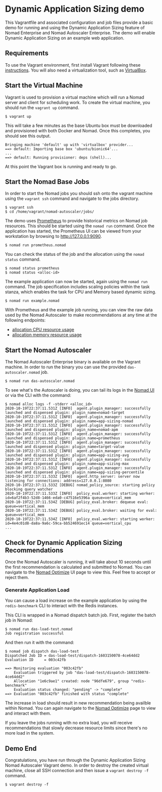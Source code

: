 # Dynamic Application Sizing demo
This Vagrantfile and associated configuration and job files provide a basic demo for running and
using the Dynamic Application Sizing feature of Nomad Enterprise and Nomad Autoscaler Enterprise.
The demo will enable Dynamic Application Sizing on an example web application.

## Requirements
To use the Vagrant environment, first install Vagrant following these [instructions](https://www.vagrantup.com/docs/installation/).
You will also need a virtualization tool, such as [VirtualBox](https://www.virtualbox.org/).

## Start the Virtual Machine
Vagrant is used to provision a virtual machine which will run a Nomad server and client for scheduling
work. To create the virtual machine, you should run the `vagrant up` command.
```shellsession
$ vagrant up
```
This will take a few minutes as the base Ubuntu box must be downloaded and provisioned with both Docker
and Nomad. Once this completes, you should see this output.
```shellsession
Bringing machine 'default' up with 'virtualbox' provider...
==> default: Importing base box 'ubuntu/bionic64'...
...
==> default: Running provisioner: deps (shell)...
```
At this point the Vagrant box is running and ready to go.

## Start the Nomad Base Jobs
In order to start the Nomad jobs you should ssh onto the vagrant machine using the `vagrant ssh`
command and navigate to the jobs directory.
```shellsession
$ vagrant ssh
$ cd /home/vagrant/nomad-autoscaler/jobs/
```

The demo uses [Prometheus](https://prometheus.io/) to provide historical metrics on Nomad job resources.
This should be started using the `nomad run` command. Once the application has started, the Prometheus
UI can be viewed from your workstation by browsing to http://127.0.0.1:9090.
```shellsession
$ nomad run prometheus.nomad
```

You can check the status of the job and the allocation using the `nomad status` command.
```shellsession
$ nomad status prometheus
$ nomad status <alloc-id>
```

The example application can now be started, again using the `nomad run` command. The job specification
includes scaling policies within the task stanza, which enables the task for CPU and Memory based
dynamic sizing.
```shellsession
$ nomad run example.nomad
```

With Prometheus and the example job running, you can view the raw data used by the Nomad Autoscaler
to make recommendations at any time at the following endpoints:
* [allocation CPU resource usage](http://localhost:9090/graph?g0.range_input=30m&g0.expr=nomad_client_allocs_cpu_total_ticks%7Bexported_job%3D%22example%22%2Ctask%3D%22redis%22%2Ctask_group%3D%22cache%22%7D&g0.tab=0)
* [allocation memory resource usage](http://localhost:9090/graph?g0.range_input=30m&g0.expr=nomad_client_allocs_memory_usage%7Bexported_job%3D%22example%22%2Ctask%3D%22redis%22%2Ctask_group%3D%22cache%22%7D%2F1024%2F1024&g0.tab=0)

## Start the Nomad Autoscaler
The Nomad Autoscaler Enterprise binary is available on the Vagrant machine. In order to run the binary
you can use the provided `das-autoscaler.nomad` job.
```shellsession
$ nomad run das-autoscaler.nomad
```

To see what's the Autoscaler is doing, you can tail its logs in the [Nomad UI](http://localhost:4646)
or via the CLI with the command:
```shellsession
$ nomad alloc logs -f -stderr <alloc_id>
2020-10-19T22:37:11.531Z [INFO]  agent.plugin_manager: successfully launched and dispensed plugin: plugin_name=nomad-target
2020-10-19T22:37:11.531Z [INFO]  agent.plugin_manager: successfully launched and dispensed plugin: plugin_name=app-sizing-nomad
2020-10-19T22:37:11.531Z [INFO]  agent.plugin_manager: successfully launched and dispensed plugin: plugin_name=nomad-apm
2020-10-19T22:37:11.531Z [INFO]  agent.plugin_manager: successfully launched and dispensed plugin: plugin_name=prometheus
2020-10-19T22:37:11.531Z [INFO]  agent.plugin_manager: successfully launched and dispensed plugin: plugin_name=target-value
2020-10-19T22:37:11.531Z [INFO]  agent.plugin_manager: successfully launched and dispensed plugin: plugin_name=app-sizing-avg
2020-10-19T22:37:11.531Z [INFO]  agent.plugin_manager: successfully launched and dispensed plugin: plugin_name=app-sizing-max
2020-10-19T22:37:11.531Z [INFO]  agent.plugin_manager: successfully launched and dispensed plugin: plugin_name=app-sizing-percentile
2020-10-19T22:37:11.533Z [INFO]  agent.http_server: server now listening for connections: address=127.0.0.1:8080
2020-10-19T22:37:11.533Z [DEBUG] nomad_policy_source: starting policy blocking query watcher
2020-10-19T22:37:11.533Z [INFO]  policy_eval.worker: starting worker: id=6af2f4b3-52d8-1466-eda0-c47516e5396a queue=vertical_mem
2020-10-19T22:37:11.534Z [DEBUG] policy_eval.broker: dequeue eval: queue=vertical_mem
2020-10-19T22:37:11.534Z [DEBUG] policy_eval.broker: waiting for eval: queue=vertical_mem
2020-10-19T22:37:11.534Z [INFO]  policy_eval.worker: starting worker: id=4e4c01d8-da8a-9a6c-59ca-bb524691ec14 queue=vertical_cpu
...
```

## Check for Dynamic Application Sizing Recommendations
Once the Nomad Autoscaler is running, it will take about 10 seconds until the first recommendation is
calculated and submitted to Nomad. You can navigate to the [Nomad Optimize](http://localhost:4646/ui/optimize)
UI page to view this. Feel free to accept or reject them.

### Generate Application Load
You can cause a load increase on the example application by using the `redis-benchmark` CLI to interact
with the Redis instances.

This CLI is wrapped in a Nomad dispatch batch job. First, register the batch job in Nomad:
```shellsession
$ nomad run das-load-test.nomad
Job registration successful
```

And then run it with the command:
```shellsession
$ nomad job dispatch das-load-test
Dispatched Job ID = das-load-test/dispatch-1603150078-4ce64dd2
Evaluation ID     = 003c42fb

==> Monitoring evaluation "003c42fb"
    Evaluation triggered by job "das-load-test/dispatch-1603150078-4ce64dd2"
    Allocation "1e6c9ae1" created: node "96dfe679", group "redis-benchmark"
    Evaluation status changed: "pending" -> "complete"
==> Evaluation "003c42fb" finished with status "complete"
```

The increase in load should result in new recommendation being availble within Nomad. You can again
navigate to the [Nomad Optimize](http://localhost:4646/ui/optimize) page to view and interact with
them.

If you leave the jobs running with no extra load, you will receive recommendations that slowly
decrease resource limits since there's no more load in the system.

## Demo End
Congratulations, you have run through the Dynamic Application Sizing Nomad Autoscaler Vagrant demo.
In order to destroy the created virtual machine, close all SSH connection and then issue a `vagrant destroy -f`
command.
```
$ vagrant destroy -f
```
